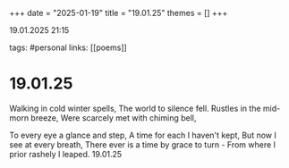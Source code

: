 +++
date = "2025-01-19"
title = "19.01.25"
themes = []
+++

19.01.2025 21:15

tags: #personal
links: [[poems]]

# 19.01.25

Walking in cold winter spells,
The world to silence fell.
Rustles in the mid-morn breeze,
Were scarcely met with chiming bell,

To every eye a glance and step,
A time for each I haven't kept,
But now I see at every breath,
There ever is a time by grace to turn -
From where I prior rashely I leaped.
19.01.25

